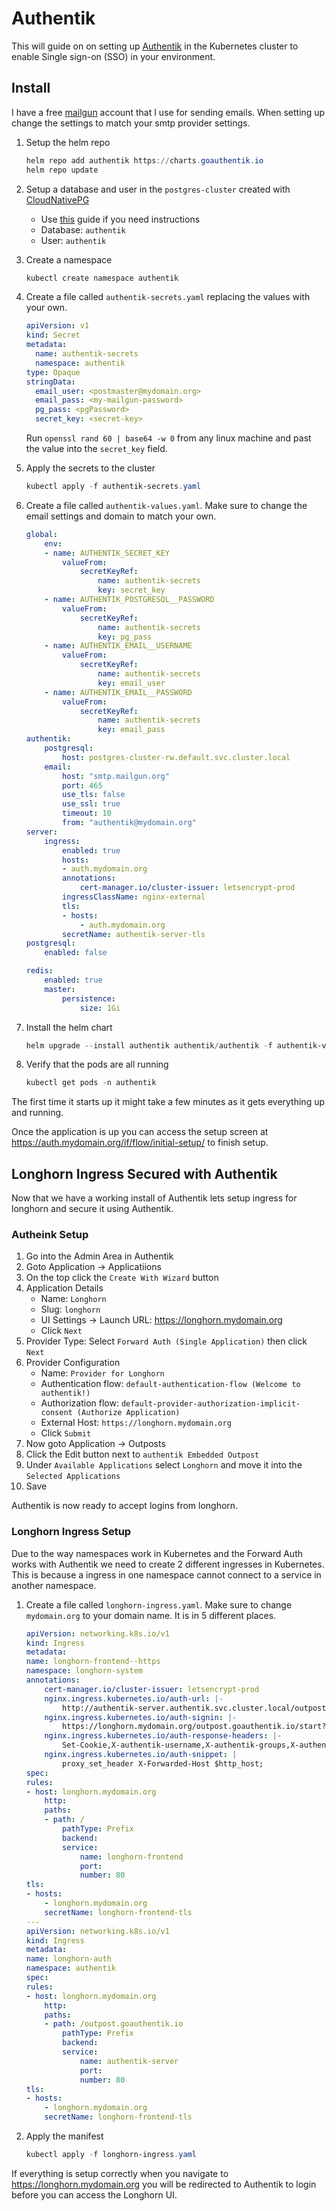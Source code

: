 # Authentik

This will guide on on setting up [Authentik](https://goauthentik.io/) in the Kubernetes cluster to enable Single sign-on (SSO) in your environment.

## Install

I have a free [mailgun](https://www.mailgun.com/) account that I use for sending emails. When setting up change the settings to match your smtp provider settings.

1. Setup the helm repo
    ```powershell
    helm repo add authentik https://charts.goauthentik.io
    helm repo update
    ```

2. Setup a database and user in the `postgres-cluster` created with [CloudNativePG](CloudNativePG.md)

    - Use [this](https://www.enterprisedb.com/postgres-tutorials/how-create-postgresql-database-and-users-using-psql-and-pgadmin) guide if you need instructions
    - Database: `authentik`
    - User: `authentik`

3. Create a namespace

    ```powershell
    kubectl create namespace authentik
    ```

4. Create a file called `authentik-secrets.yaml` replacing the values with your own.
    ```yaml
    apiVersion: v1
    kind: Secret
    metadata:
      name: authentik-secrets
      namespace: authentik
    type: Opaque
    stringData:
      email_user: <postmaster@mydomain.org>
      email_pass: <my-mailgun-password>
      pg_pass: <pgPassword>
      secret_key: <secret-key>
    ```

    Run `openssl rand 60 | base64 -w 0` from any linux machine and past the value into the `secret_key` field.

5. Apply the secrets to the cluster

    ```powershell
    kubectl apply -f authentik-secrets.yaml
    ```

6. Create a file called `authentik-values.yaml`. Make sure to change the email settings and domain to match your own.
    ```yaml
    global:
        env:
        - name: AUTHENTIK_SECRET_KEY
            valueFrom:
                secretKeyRef:
                    name: authentik-secrets
                    key: secret_key
        - name: AUTHENTIK_POSTGRESQL__PASSWORD
            valueFrom:
                secretKeyRef:
                    name: authentik-secrets
                    key: pg_pass
        - name: AUTHENTIK_EMAIL__USERNAME
            valueFrom:
                secretKeyRef:
                    name: authentik-secrets
                    key: email_user
        - name: AUTHENTIK_EMAIL__PASSWORD
            valueFrom:
                secretKeyRef:
                    name: authentik-secrets
                    key: email_pass
    authentik:
        postgresql:
            host: postgres-cluster-rw.default.svc.cluster.local
        email:
            host: "smtp.mailgun.org"
            port: 465
            use_tls: false
            use_ssl: true
            timeout: 10
            from: "authentik@mydomain.org"
    server:
        ingress:
            enabled: true
            hosts:
            - auth.mydomain.org
            annotations:
                cert-manager.io/cluster-issuer: letsencrypt-prod
            ingressClassName: nginx-external
            tls:
            - hosts:
                - auth.mydomain.org
            secretName: authentik-server-tls
    postgresql:
        enabled: false

    redis:
        enabled: true
        master:
            persistence:
                size: 1Gi
    ```
7. Install the helm chart
    ```powershell
    helm upgrade --install authentik authentik/authentik -f authentik-values.yaml --create-namespace --namespace authentik
    ```
8. Verify that the pods are all running

    ```powershell
    kubectl get pods -n authentik
    ```

The first time it starts up it might take a few minutes as it gets everything up and running.

Once the application is up you can access the setup screen at https://auth.mydomain.org/if/flow/initial-setup/ to finish setup.

## Longhorn Ingress Secured with Authentik

Now that we have a working install of Authentik lets setup ingress for longhorn and secure it using Authentik.

### Autheink Setup

1. Go into the Admin Area in Authentik
2. Goto Application -> Applicatiions
3. On the top click the `Create With Wizard` button
4. Application Details
    - Name: `Longhorn`
    - Slug: `longhorn`
    - UI Settings -> Launch URL: https://longhorn.mydomain.org
    - Click `Next`
5. Provider Type: Select `Forward Auth (Single Application)` then click `Next`
6. Provider Configuration
    - Name: `Provider for Longhorn`
    - Authentication flow: `default-authentication-flow (Welcome to authentik!)`
    - Authorization flow: `default-provider-authorization-implicit-consent (Authorize Application)`
    - External Host: `https://longhorn.mydomain.org`
    - Click `Submit`
7. Now goto Application -> Outposts
8. Click the Edit button next to `authentik Embedded Outpost`
9. Under `Available Applications` select `Longhorn` and move it into the `Selected Applications`
10. Save

Authentik is now ready to accept logins from longhorn.

### Longhorn Ingress Setup

Due to the way namespaces work in Kubernetes and the Forward Auth works with Authentik we need to create 2 different ingresses in Kubernetes. This is because a ingress in one namespace cannot connect to a service in another namespace.

1. Create a file called `longhorn-ingress.yaml`. Make sure to change `mydomain.org` to your domain name. It is in 5 different places.
    
    ```yaml
    apiVersion: networking.k8s.io/v1
    kind: Ingress
    metadata:
    name: longhorn-frontend--https
    namespace: longhorn-system
    annotations:
        cert-manager.io/cluster-issuer: letsencrypt-prod
        nginx.ingress.kubernetes.io/auth-url: |-
            http://authentik-server.authentik.svc.cluster.local/outpost.goauthentik.io/auth/nginx
        nginx.ingress.kubernetes.io/auth-signin: |-
            https://longhorn.mydomain.org/outpost.goauthentik.io/start?rd=$escaped_request_uri
        nginx.ingress.kubernetes.io/auth-response-headers: |-
            Set-Cookie,X-authentik-username,X-authentik-groups,X-authentik-email,X-authentik-name,X-authentik-uid
        nginx.ingress.kubernetes.io/auth-snippet: |
            proxy_set_header X-Forwarded-Host $http_host;
    spec:
    rules:
    - host: longhorn.mydomain.org
        http:
        paths:
        - path: /
            pathType: Prefix
            backend:
            service:
                name: longhorn-frontend
                port:
                number: 80
    tls:
    - hosts:
        - longhorn.mydomain.org
        secretName: longhorn-frontend-tls
    ---
    apiVersion: networking.k8s.io/v1
    kind: Ingress
    metadata:
    name: longhorn-auth
    namespace: authentik
    spec:
    rules:
    - host: longhorn.mydomain.org
        http:
        paths:
        - path: /outpost.goauthentik.io
            pathType: Prefix
            backend:
            service:
                name: authentik-server
                port:
                number: 80
    tls:
    - hosts:
        - longhorn.mydomain.org
        secretName: longhorn-frontend-tls
    ```
2. Apply the manifest
    ```powershell
    kubectl apply -f longhorn-ingress.yaml
    ```

If everything is setup correctly when you navigate to https://longhorn.mydomain.org you will be redirected to Authentik to login before you can access the Longhorn UI.